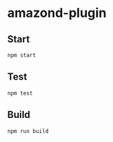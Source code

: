 # amazond-plugin



## Start

```
npm start
```

## Test

```
npm test
```

## Build

```
npm run build
```